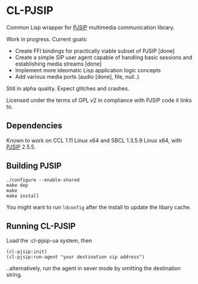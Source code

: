 # CL-PJSIP

Common Lisp wrapper for [PJSIP](http://www.pjsip.org/) multimedia communication library.

Work in progress. Current goals:

* Create FFI bindings for practically viable subset of PJSIP [done]
* Create a simple SIP user agent capable of handling basic sessions and establishing media streams [done]
* Implement more ideomatic Lisp application logic concepts
* Add various media ports (audio [done], file, null..)

Still in alpha quality. Expect glitches and crashes.

Licensed under the terms of GPL v2 in compliance with PJSIP code it links to.

## Dependencies

Known to work on CCL 1.11 Linux x64 and SBCL 1.3.5.9 Linux x64, with [PJSIP](http://www.pjsip.org/) 2.5.5.

## Building PJSIP

```
./configure --enable-shared
make dep
make
make install
```

You might want to run `ldconfig` after the install to update the libary cache.


## Running CL-PJSIP

Load the :cl-pjsip-ua system, then 
```
(cl-pjsip:init)
(cl-pjsip:run-agent "your destination sip address")
```

..alternatively, run the agent in sever mode by omitting the destination string.
